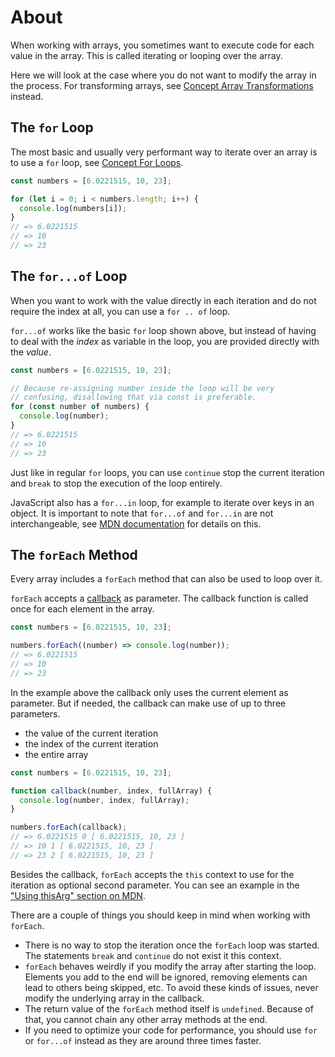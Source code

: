 # About

When working with arrays, you sometimes want to execute code for each value in the array.
This is called iterating or looping over the array.

Here we will look at the case where you do not want to modify the array in the process.
For transforming arrays, see [Concept Array Transformations][concept-array-transformations] instead.

## The `for` Loop

The most basic and usually very performant way to iterate over an array is to use a `for` loop, see [Concept For Loops][concept-for-loops].

```javascript
const numbers = [6.0221515, 10, 23];

for (let i = 0; i < numbers.length; i++) {
  console.log(numbers[i]);
}
// => 6.0221515
// => 10
// => 23
```

## The `for...of` Loop

When you want to work with the value directly in each iteration and do not require the index at all, you can use a `for .. of` loop.

`for...of` works like the basic `for` loop shown above, but instead of having to deal with the _index_ as variable in the loop, you are provided directly with the _value_.

```javascript
const numbers = [6.0221515, 10, 23];

// Because re-assigning number inside the loop will be very
// confusing, disallowing that via const is preferable.
for (const number of numbers) {
  console.log(number);
}
// => 6.0221515
// => 10
// => 23
```

Just like in regular `for` loops, you can use `continue` stop the current iteration and `break` to stop the execution of the loop entirely.

JavaScript also has a `for...in` loop, for example to iterate over keys in an object.
It is important to note that `for...of` and `for...in` are not interchangeable, see [MDN documentation][mdn-for-in-for-of] for details on this.

## The `forEach` Method

Every array includes a `forEach` method that can also be used to loop over it.

`forEach` accepts a [callback][concept-callbacks] as parameter.
The callback function is called once for each element in the array.

```javascript
const numbers = [6.0221515, 10, 23];

numbers.forEach((number) => console.log(number));
// => 6.0221515
// => 10
// => 23
```

In the example above the callback only uses the current element as parameter.
But if needed, the callback can make use of up to three parameters.

- the value of the current iteration
- the index of the current iteration
- the entire array

```javascript
const numbers = [6.0221515, 10, 23];

function callback(number, index, fullArray) {
  console.log(number, index, fullArray);
}

numbers.forEach(callback);
// => 6.0221515 0 [ 6.0221515, 10, 23 ]
// => 10 1 [ 6.0221515, 10, 23 ]
// => 23 2 [ 6.0221515, 10, 23 ]
```

Besides the callback, `forEach` accepts the `this` context to use for the iteration as optional second parameter.
You can see an example in the ["Using thisArg" section on MDN][mdn-foreach-thisarg].

There are a couple of things you should keep in mind when working with `forEach`.

- There is no way to stop the iteration once the `forEach` loop was started.
  The statements `break` and `continue` do not exist it this context.
- `forEach` behaves weirdly if you modify the array after starting the loop.
  Elements you add to the end will be ignored, removing elements can lead to others being skipped, etc.
  To avoid these kinds of issues, never modify the underlying array in the callback.
- The return value of the `forEach` method itself is `undefined`.
  Because of that, you cannot chain any other array methods at the end.
- If you need to optimize your code for performance, you should use `for` or `for...of` instead as they are around three times faster.

[concept-array-transformations]: /tracks/javascript/concepts/array-transformations
[concept-for-loops]: /tracks/javascript/concepts/for-loops
[concept-callbacks]: /tracks/javascript/concepts/callbacks
[mdn-foreach-thisarg]: https://developer.mozilla.org/en-US/docs/Web/JavaScript/Reference/Global_Objects/Array/forEach#using_thisarg
[mdn-for-in-for-of]: https://developer.mozilla.org/en-US/docs/Web/JavaScript/Reference/Statements/for...of#difference_between_for...of_and_for...in
